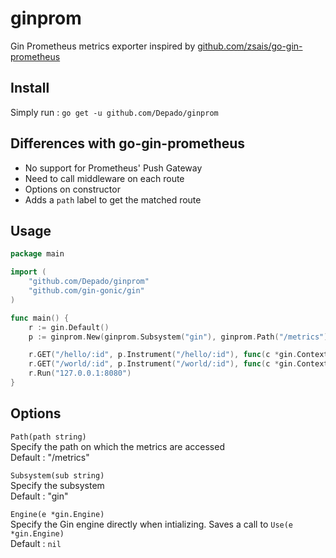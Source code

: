 # ginprom
Gin Prometheus metrics exporter inspired by [github.com/zsais/go-gin-prometheus](https://github.com/zsais/go-gin-prometheus)

## Install

Simply run :
`go get -u github.com/Depado/ginprom`

## Differences with go-gin-prometheus

- No support for Prometheus' Push Gateway
- Need to call middleware on each route
- Options on constructor
- Adds a `path` label to get the matched route

## Usage

```go
package main

import (
	"github.com/Depado/ginprom"
	"github.com/gin-gonic/gin"
)

func main() {
	r := gin.Default()
	p := ginprom.New(ginprom.Subsystem("gin"), ginprom.Path("/metrics"), ginprom.Engine(r))

	r.GET("/hello/:id", p.Instrument("/hello/:id"), func(c *gin.Context) {})
	r.GET("/world/:id", p.Instrument("/world/:id"), func(c *gin.Context) {})
	r.Run("127.0.0.1:8080")
}
```

## Options

`Path(path string)`  
Specify the path on which the metrics are accessed  
Default : "/metrics"

`Subsystem(sub string)`  
Specify the subsystem  
Default : "gin"

`Engine(e *gin.Engine)`  
Specify the Gin engine directly when intializing. 
Saves a call to `Use(e *gin.Engine)`  
Default : `nil`
